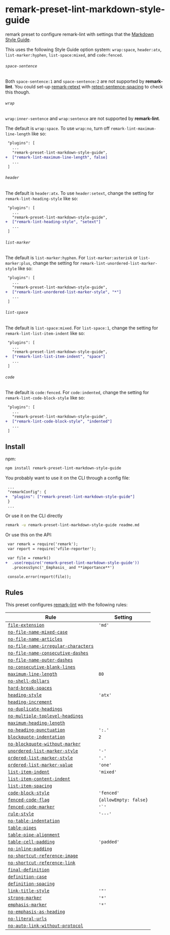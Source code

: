 <!--This file is generated-->

# remark-preset-lint-markdown-style-guide

remark preset to configure remark-lint with settings that the
[Markdown Style Guide](http://www.cirosantilli.com/markdown-style-guide/).

This uses the following Style Guide option system: `wrap:space`,
`header:atx`, `list-marker:hyphen`, `list-space:mixed`, and
`code:fenced`.

###### `space-sentence`

Both `space-sentence:1` and `space-sentence:2` are not supported
by **remark-lint**.  You could set-up
[remark-retext](https://github.com/wooorm/remark-retext) with
[retext-sentence-spacing](https://github.com/wooorm/retext-sentence-spacing)
to check this though.

###### `wrap`

`wrap:inner-sentence` and `wrap:sentence` are not supported by
**remark-lint**.

The default is `wrap:space`.  To use `wrap:no`, turn off
`remark-lint-maximum-line-length` like so:

```diff
 "plugins": [
   ...
   "remark-preset-lint-markdown-style-guide",
+  ["remark-lint-maximum-line-length", false]
   ...
 ]
```

###### `header`

The default is `header:atx`.  To use `header:setext`, change the
setting for `remark-lint-heading-style` like so:

```diff
 "plugins": [
   ...
   "remark-preset-lint-markdown-style-guide",
+  ["remark-lint-heading-style", "setext"]
   ...
 ]
```

###### `list-marker`

The default is `list-marker:hyphen`.  For `list-marker:asterisk` or
`list-marker:plus`, change the setting for
`remark-lint-unordered-list-marker-style` like so:

```diff
 "plugins": [
   ...
   "remark-preset-lint-markdown-style-guide",
+  ["remark-lint-unordered-list-marker-style", "*"]
   ...
 ]
```

###### `list-space`

The default is `list-space:mixed`.  For `list-space:1`, change the
setting for `remark-lint-list-item-indent` like so:

```diff
 "plugins": [
   ...
   "remark-preset-lint-markdown-style-guide",
+  ["remark-lint-list-item-indent", "space"]
   ...
 ]
```

###### `code`

The default is `code:fenced`.  For `code:indented`, change the setting
for `remark-lint-code-block-style` like so:

```diff
 "plugins": [
   ...
   "remark-preset-lint-markdown-style-guide",
+  ["remark-lint-code-block-style", "indented"]
   ...
 ]
```

## Install

npm:

```sh
npm install remark-preset-lint-markdown-style-guide
```

You probably want to use it on the CLI through a config file:

```diff
 ...
 "remarkConfig": {
+  "plugins": ["remark-preset-lint-markdown-style-guide"]
 }
 ...
```

Or use it on the CLI directly

```sh
remark -u remark-preset-lint-markdown-style-guide readme.md
```

Or use this on the API:

```diff
 var remark = require('remark');
 var report = require('vfile-reporter');

 var file = remark()
+  .use(require('remark-preset-lint-markdown-style-guide'))
   .processSync('_Emphasis_ and **importance**')

 console.error(report(file));
```

## Rules

This preset configures [remark-lint](https://github.com/wooorm/remark-lint) with the following rules:

| Rule | Setting |
| ---- | ------- |
| [`file-extension`](https://github.com/wooorm/remark-lint/tree/master/packages/remark-lint-file-extension) | `'md'` |
| [`no-file-name-mixed-case`](https://github.com/wooorm/remark-lint/tree/master/packages/remark-lint-no-file-name-mixed-case) |  |
| [`no-file-name-articles`](https://github.com/wooorm/remark-lint/tree/master/packages/remark-lint-no-file-name-articles) |  |
| [`no-file-name-irregular-characters`](https://github.com/wooorm/remark-lint/tree/master/packages/remark-lint-no-file-name-irregular-characters) |  |
| [`no-file-name-consecutive-dashes`](https://github.com/wooorm/remark-lint/tree/master/packages/remark-lint-no-file-name-consecutive-dashes) |  |
| [`no-file-name-outer-dashes`](https://github.com/wooorm/remark-lint/tree/master/packages/remark-lint-no-file-name-outer-dashes) |  |
| [`no-consecutive-blank-lines`](https://github.com/wooorm/remark-lint/tree/master/packages/remark-lint-no-consecutive-blank-lines) |  |
| [`maximum-line-length`](https://github.com/wooorm/remark-lint/tree/master/packages/remark-lint-maximum-line-length) | `80` |
| [`no-shell-dollars`](https://github.com/wooorm/remark-lint/tree/master/packages/remark-lint-no-shell-dollars) |  |
| [`hard-break-spaces`](https://github.com/wooorm/remark-lint/tree/master/packages/remark-lint-hard-break-spaces) |  |
| [`heading-style`](https://github.com/wooorm/remark-lint/tree/master/packages/remark-lint-heading-style) | `'atx'` |
| [`heading-increment`](https://github.com/wooorm/remark-lint/tree/master/packages/remark-lint-heading-increment) |  |
| [`no-duplicate-headings`](https://github.com/wooorm/remark-lint/tree/master/packages/remark-lint-no-duplicate-headings) |  |
| [`no-multiple-toplevel-headings`](https://github.com/wooorm/remark-lint/tree/master/packages/remark-lint-no-multiple-toplevel-headings) |  |
| [`maximum-heading-length`](https://github.com/wooorm/remark-lint/tree/master/packages/remark-lint-maximum-heading-length) |  |
| [`no-heading-punctuation`](https://github.com/wooorm/remark-lint/tree/master/packages/remark-lint-no-heading-punctuation) | `':.'` |
| [`blockquote-indentation`](https://github.com/wooorm/remark-lint/tree/master/packages/remark-lint-blockquote-indentation) | `2` |
| [`no-blockquote-without-marker`](https://github.com/wooorm/remark-lint/tree/master/packages/remark-lint-no-blockquote-without-marker) |  |
| [`unordered-list-marker-style`](https://github.com/wooorm/remark-lint/tree/master/packages/remark-lint-unordered-list-marker-style) | `'-'` |
| [`ordered-list-marker-style`](https://github.com/wooorm/remark-lint/tree/master/packages/remark-lint-ordered-list-marker-style) | `'.'` |
| [`ordered-list-marker-value`](https://github.com/wooorm/remark-lint/tree/master/packages/remark-lint-ordered-list-marker-value) | `'one'` |
| [`list-item-indent`](https://github.com/wooorm/remark-lint/tree/master/packages/remark-lint-list-item-indent) | `'mixed'` |
| [`list-item-content-indent`](https://github.com/wooorm/remark-lint/tree/master/packages/remark-lint-list-item-content-indent) |  |
| [`list-item-spacing`](https://github.com/wooorm/remark-lint/tree/master/packages/remark-lint-list-item-spacing) |  |
| [`code-block-style`](https://github.com/wooorm/remark-lint/tree/master/packages/remark-lint-code-block-style) | `'fenced'` |
| [`fenced-code-flag`](https://github.com/wooorm/remark-lint/tree/master/packages/remark-lint-fenced-code-flag) | `{allowEmpty: false}` |
| [`fenced-code-marker`](https://github.com/wooorm/remark-lint/tree/master/packages/remark-lint-fenced-code-marker) | ``'`'`` |
| [`rule-style`](https://github.com/wooorm/remark-lint/tree/master/packages/remark-lint-rule-style) | `'---'` |
| [`no-table-indentation`](https://github.com/wooorm/remark-lint/tree/master/packages/remark-lint-no-table-indentation) |  |
| [`table-pipes`](https://github.com/wooorm/remark-lint/tree/master/packages/remark-lint-table-pipes) |  |
| [`table-pipe-alignment`](https://github.com/wooorm/remark-lint/tree/master/packages/remark-lint-table-pipe-alignment) |  |
| [`table-cell-padding`](https://github.com/wooorm/remark-lint/tree/master/packages/remark-lint-table-cell-padding) | `'padded'` |
| [`no-inline-padding`](https://github.com/wooorm/remark-lint/tree/master/packages/remark-lint-no-inline-padding) |  |
| [`no-shortcut-reference-image`](https://github.com/wooorm/remark-lint/tree/master/packages/remark-lint-no-shortcut-reference-image) |  |
| [`no-shortcut-reference-link`](https://github.com/wooorm/remark-lint/tree/master/packages/remark-lint-no-shortcut-reference-link) |  |
| [`final-definition`](https://github.com/wooorm/remark-lint/tree/master/packages/remark-lint-final-definition) |  |
| [`definition-case`](https://github.com/wooorm/remark-lint/tree/master/packages/remark-lint-definition-case) |  |
| [`definition-spacing`](https://github.com/wooorm/remark-lint/tree/master/packages/remark-lint-definition-spacing) |  |
| [`link-title-style`](https://github.com/wooorm/remark-lint/tree/master/packages/remark-lint-link-title-style) | `'"'` |
| [`strong-marker`](https://github.com/wooorm/remark-lint/tree/master/packages/remark-lint-strong-marker) | `'*'` |
| [`emphasis-marker`](https://github.com/wooorm/remark-lint/tree/master/packages/remark-lint-emphasis-marker) | `'*'` |
| [`no-emphasis-as-heading`](https://github.com/wooorm/remark-lint/tree/master/packages/remark-lint-no-emphasis-as-heading) |  |
| [`no-literal-urls`](https://github.com/wooorm/remark-lint/tree/master/packages/remark-lint-no-literal-urls) |  |
| [`no-auto-link-without-protocol`](https://github.com/wooorm/remark-lint/tree/master/packages/remark-lint-no-auto-link-without-protocol) |  |
